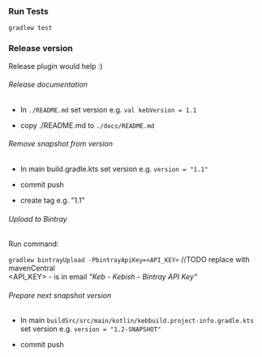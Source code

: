 ### Run Tests
`gradlew test`





### Release version 
Release plugin would help :)

###### Release documentation
- In `./README.md` set version e.g. `val kebVersion = 1.1`

- copy ./README.md to `./docs/README.md`

###### Remove snapshot from version
- In main build.gradle.kts set version e.g. 
`version = "1.1"`

- commit push
- create tag e.g. "1.1"


###### Upload to Bintray
Run command:

`gradlew bintrayUpload -PbintrayApiKey=<API_KEY>` //TODO replace with mavenCentral  
<API_KEY> - is in email _"Keb - Kebish - Bintray API Key"_

###### Prepare next snapshot version

- In main `buildSrc/src/main/kotlin/kebbuild.project-info.gradle.kts` set version e.g.
  `version = "1.2-SNAPSHOT"`

- commit push



